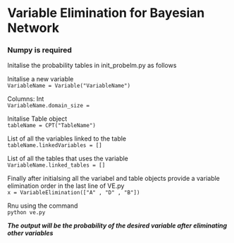 # Variable Elimination for Bayesian Network

### Numpy is required

Initalise the probability tables in init_probelm.py as follows

Initalise a new variable<br>`VariableName = Variable("VariableName")`
 
 Columns: Int<br>`VariableName.domain_size = `

 Initalise Table object<br>`tableName = CPT("TableName")     `            
 
 List of all the variables linked to the table <br>`tableName.linkedVariables = []`
 
 List of all the tables that uses the variable<br>`VariableName.linked_tables = []`
 
 Finally after initialsing all the variabel and table objects provide a variable elimination order in the last line of VE.py<br> `x = VariableElimination(["A" , "D" , "B"])`
 
 Rnu using the command<br> `python ve.py`
 
 ***The output will be the probability of the desired variable after eliminating other variables***
